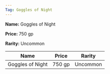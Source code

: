 ```yaml
---
Tag: Goggles of Night
---
```


**Name:** Goggles of Night

**Price:** 750 gp

**Rarity:** Uncommon

| Name     | Price     | Rarity     |
| -------- | --------- | ---------- |
| Goggles of Night | 750 gp | Uncommon |
